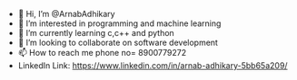 - 👋 Hi, I’m @ArnabAdhikary
- 👀 I’m interested in programming and machine learning
- 🌱 I’m currently learning c,c++ and python
- 💞️ I’m looking to collaborate on software development
- 📫 How to reach me phone no= 8900779272
- LinkedIn Link: https://www.linkedin.com/in/arnab-adhikary-5bb65a209/
<!---
ArnabAdhikar/ArnabAdhikary is a ✨ special ✨ repository because its `README.md` (this file) appears on your GitHub profile.
You can click the Preview link to take a look at your changes.
--->
